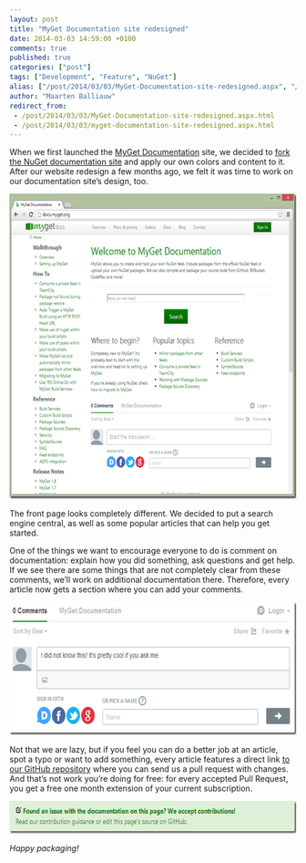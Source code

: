 ```yaml
---
layout: post
title: "MyGet Documentation site redesigned"
date: 2014-03-03 14:59:00 +0100
comments: true
published: true
categories: ["post"]
tags: ["Development", "Feature", "NuGet"]
alias: ["/post/2014/03/03/MyGet-Documentation-site-redesigned.aspx", "/post/2014/03/03/myget-documentation-site-redesigned.aspx"]
author: "Maarten Balliauw"
redirect_from:
 - /post/2014/03/03/MyGet-Documentation-site-redesigned.aspx.html
 - /post/2014/03/03/myget-documentation-site-redesigned.aspx.html
---
```


<p>When we first launched the <a href="http://docs.myget.org">MyGet Documentation</a> site, we decided to <a href="https://github.com/NuGet/NuGetDocs">fork the NuGet documentation site</a> and apply our own colors and content to it. After our website redesign a few months ago, we felt it was time to work on our documentation site’s design, too.</p> <p><a href="/images/image_86.png"><img width="644" height="535" title="Documentation on how to use MyGet" style="border: 0px currentColor; border-image: none; padding-top: 0px; padding-right: 0px; padding-left: 0px; display: inline; background-image: none;" alt="Documentation on how to use MyGet" src="/images/image_thumb_84.png" border="0"></a></p> <p>The front page looks completely different. We decided to put a search engine central, as well as some popular articles that can help you get started.</p> <p>One of the things we want to encourage everyone to do is comment on documentation: explain how you did something, ask questions and get help. If we see there are some things that are not completely clear from these comments, we’ll work on additional documentation there. Therefore, every article now gets a section where you can add your comments.</p> <p><a href="/images/image_87.png"><img width="644" height="233" title="Add comments to MyGet documentation" style="border: 0px currentColor; border-image: none; padding-top: 0px; padding-right: 0px; padding-left: 0px; display: inline; background-image: none;" alt="Add comments to MyGet documentation" src="/images/image_thumb_85.png" border="0"></a></p> <p>Not that we are lazy, but if you feel you can do a better job at an article, spot a typo or want to add something, every article features a direct link <a href="https://github.com/myget/MyGetDocs/">to our GitHub repository</a> where you can send us a pull request with changes. And that’s not work you’re doing for free: for every accepted Pull Request, you get a free one month extension of your current subscription.</p> <p><a href="/images/image_88.png"><img width="644" height="57" title="image" style="border: 0px currentColor; border-image: none; padding-top: 0px; padding-right: 0px; padding-left: 0px; display: inline; background-image: none;" alt="image" src="/images/image_thumb_86.png" border="0"></a></p> <p><em>Happy packaging!</em></p>



